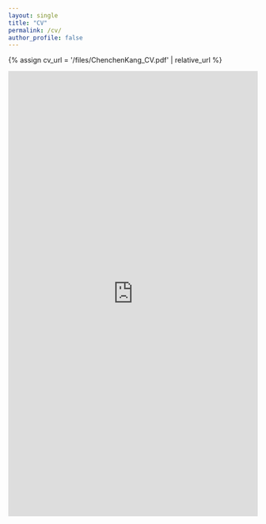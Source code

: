 ```yaml
---
layout: single
title: "CV"
permalink: /cv/
author_profile: false
---
```


{% assign cv_url = '/files/ChenchenKang_CV.pdf' | relative_url %}

<iframe 
  src="https://docs.google.com/viewer?url={{ site.url }}{{ cv_url }}&embedded=true" 
  width="100%" 
  height="900px" 
  style="border:none;">
</iframe>

